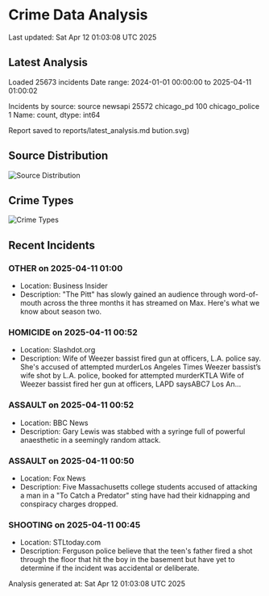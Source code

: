 # Crime Data Analysis
Last updated: Sat Apr 12 01:03:08 UTC 2025

## Latest Analysis

Loaded 25673 incidents
Date range: 2024-01-01 00:00:00 to 2025-04-11 01:00:02

Incidents by source:
source
newsapi           25572
chicago_pd          100
chicago_police        1
Name: count, dtype: int64

Report saved to reports/latest_analysis.md
bution.svg)

## Source Distribution
![Source Distribution](images/source_distribution.svg)

## Crime Types
![Crime Types](images/crime_types.svg)

## Recent Incidents

### OTHER on 2025-04-11 01:00
- Location: Business Insider
- Description: "The Pitt" has slowly gained an audience through word-of-mouth across the three months it has streamed on Max. Here's what we know about season two.


### HOMICIDE on 2025-04-11 00:52
- Location: Slashdot.org
- Description: Wife of Weezer bassist fired gun at officers, L.A. police say. She's accused of attempted murderLos Angeles Times Weezer bassist’s wife shot by L.A. police, booked for attempted murderKTLA Wife of Weezer bassist fired her gun at officers, LAPD saysABC7 Los An…


### ASSAULT on 2025-04-11 00:52
- Location: BBC News
- Description: Gary Lewis was stabbed with a syringe full of powerful anaesthetic in a seemingly random attack.


### ASSAULT on 2025-04-11 00:50
- Location: Fox News
- Description: Five Massachusetts college students accused of attacking a man in a "To Catch a Predator" sting have had their kidnapping and conspiracy charges dropped.


### SHOOTING on 2025-04-11 00:45
- Location: STLtoday.com
- Description: Ferguson police believe that the teen's father fired a shot through the floor that hit the boy in the basement but have yet to determine if the incident was accidental or deliberate.

Analysis generated at: Sat Apr 12 01:03:08 UTC 2025
